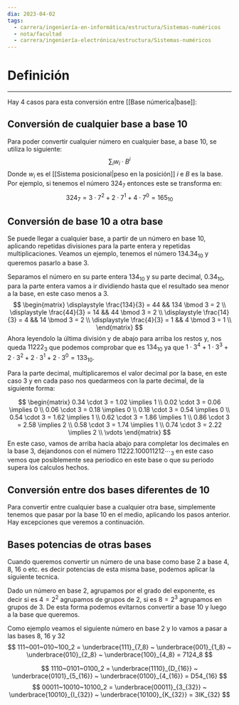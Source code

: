 ```yaml
---
dia: 2023-04-02
tags:
  - carrera/ingeniería-en-informática/estructura/Sistemas-numéricos
  - nota/facultad
  - carrera/ingeniería-electrónica/estructura/Sistemas-numéricos
---
```

# Definición
---
Hay 4 casos para esta conversión entre [[Base númerica|base]]:

## Conversión de cualquier base a base $10$
Para poder convertir cualquier número en cualquier base, a base $10$, se utiliza lo siguiente:
$$ \sum_i w_i \cdot B^i $$
Donde $w_i$ es el [[Sistema posicional|peso en la posición]] $i$ e $B$ es la base. Por ejemplo, si tenemos el número $324_7$ entonces este se transforma en:
$$ 324_7 = 3 \cdot 7^2 + 2 \cdot 7^1 + 4 \cdot 7^0 = 165_{10} $$


## Conversión de base $10$ a otra base
Se puede llegar a cualquier base, a partir de un número en base $10$, aplicando repetidas divisiones para la parte entera y repetidas multiplicaciones. Veamos un ejemplo, tenemos el número $134.34_{10}$ y queremos pasarlo a base $3$. 

Separamos el número en su parte entera $134_{10}$ y su parte decimal, $0.34_{10}$, para la parte entera vamos a ir dividiendo hasta que el resultado sea menor a la base, en este caso menos a $3$.
$$ \begin{matrix}
	\displaystyle \frac{134}{3} = 44 && 134 \bmod 3 = 2 \\
	\displaystyle \frac{44}{3} = 14 && 44 \bmod 3 = 2 \\
	\displaystyle \frac{14}{3} = 4 && 14 \bmod 3 = 2 \\
	\displaystyle \frac{4}{3} = 1 && 4 \bmod 3 = 1 \\
\end{matrix} $$
Ahora leyendolo la última división y de abajo para arriba los restos y, nos queda $11222_3$ que podemos comprobar que es $134_{10}$ ya que $1 \cdot 3^4 + 1 \cdot 3^3 + 2 \cdot 3^2 + 2 \cdot 3^1 + 2 \cdot 3^0 = 133_{10}$. 

Para la parte decimal, multiplicaremos el valor decimal por la base, en este caso $3$ y en cada paso nos quedarmeos con la parte decimal, de la siguiente forma:

$$ \begin{matrix}
	0.34 \cdot 3 = 1.02 \implies 1 \\
	0.02 \cdot 3 = 0.06 \implies 0 \\
	0.06 \cdot 3 = 0.18 \implies 0 \\
	0.18 \cdot 3 = 0.54 \implies 0 \\
	0.54 \cdot 3 = 1.62 \implies 1 \\
	0.62 \cdot 3 = 1.86 \implies 1 \\
	0.86 \cdot 3 = 2.58 \implies 2 \\
	0.58 \cdot 3 = 1.74 \implies 1 \\
	0.74 \cdot 3 = 2.22 \implies 2 \\
	\vdots 
\end{matrix} $$
En este caso, vamos de arriba hacia abajo para completar los decimales en la base $3$, dejandonos con el número $11222.100011212\cdots_3$  en este caso vemos que posiblemente sea periodico en este base o que su periodo supera los calculos hechos.

## Conversión entre dos bases diferentes de $10$
Para convertir entre cualquier base a cualquier otra base, simplemente tenemos que pasar por la base $10$ en el medio, aplicando los pasos anterior. Hay excepciones que veremos a continuación.

## Bases potencias de otras bases
Cuando queremos convertir un número de una base como base $2$ a base $4$, $8$, $16$ o etc. es decir potencias de esta misma base, podemos aplicar la siguiente tecnica. 

Dado un número en base $2$, agrupamos por el grado del exponente, es decir si es $4 = 2^2$ agrupamos de grupos de $2$, si es $8 = 2^3$ agrupamos en grupos de $3$. De esta forma podemos evitarnos convertir a base 10 y luego a la base que queremos.

Como ejemplo veamos el siguiente número en base $2$ y lo vamos a pasar a las bases $8$, $16$ y $32$
$$ 111~001~010~100_2 = \underbrace{111}_{7_8} ~ \underbrace{001}_{1_8} ~ \underbrace{010}_{2_8} ~ \underbrace{100}_{4_8} = 7124_8 $$

$$ 1110~0101~0100_2 = \underbrace{1110}_{D_{16}} ~ \underbrace{0101}_{5_{16}} ~ \underbrace{0100}_{4_{16}} = D54_{16} $$
$$ 00011~10010~10100_2 = \underbrace{00011}_{3_{32}} ~ \underbrace{10010}_{I_{32}} ~ \underbrace{10100}_{K_{32}} = 3IK_{32} $$